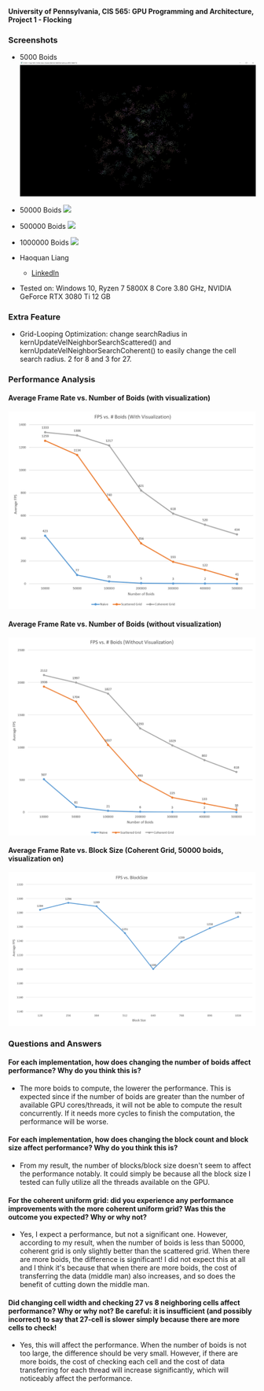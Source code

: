 **University of Pennsylvania, CIS 565: GPU Programming and Architecture,
Project 1 - Flocking**
### Screenshots
* 5000 Boids
![](images/b-5000.gif)
* 50000 Boids
![](images/b-50000.gif)
* 500000 Boids
![](images/b-500000.gif)
* 1000000 Boids
![](images/b-1000000.gif)

* Haoquan Liang
  * [LinkedIn](https://www.linkedin.com/in/leohaoquanliang/)
* Tested on: Windows 10, Ryzen 7 5800X 8 Core 3.80 GHz, NVIDIA GeForce RTX 3080 Ti 12 GB

### Extra Feature
* Grid-Looping Optimization: change searchRadius in kernUpdateVelNeighborSearchScattered() and kernUpdateVelNeighborSearchCoherent() to easily change the cell search radius. 2 for 8 and 3 for 27. 

### Performance Analysis
#### Average Frame Rate vs. Number of Boids (with visualization)
![](images/pa1.png)
#### Average Frame Rate vs. Number of Boids (without visualization)
![](images/pa2.png)
#### Average Frame Rate vs. Block Size (Coherent Grid, 50000 boids, visualization on)
![](images/pa3.png)


### Questions and Answers
#### For each implementation, how does changing the number of boids affect performance? Why do you think this is?    
* The more boids to compute, the lowerer the performance. This is expected since if the number of boids are greater than the number of available GPU cores/threads, it will not be able to compute the result concurrently. If it needs more cycles to finish the computation, the performance will be worse.
#### For each implementation, how does changing the block count and block size affect performance? Why do you think this is?    
* From my result, the number of blocks/block size doesn't seem to affect the performance notably. It could simply be because all the block size I tested can fully utilize all the threads available on the GPU.
#### For the coherent uniform grid: did you experience any performance improvements with the more coherent uniform grid? Was this the outcome you expected? Why or why not?    
* Yes, I expect a performance, but not a significant one. However, according to my result, when the number of boids is less than  50000, coherent grid is only slightly better than the scattered grid. When there are more boids, the difference is significant! I did not expect this at all and I think it's because that when there are more boids, the cost of transferring the data (middle man) also increases, and so does the benefit of cutting down the middle man. 
#### Did changing cell width and checking 27 vs 8 neighboring cells affect performance? Why or why not? Be careful: it is insufficient (and possibly incorrect) to say that 27-cell is slower simply because there are more cells to check!    
* Yes, this will affect the performance. When the number of boids is not too large, the difference should be very small. However, if there are more boids, the cost of checking each cell and the cost of data transferring for each thread will increase significantly, which will noticeably affect the performance. 